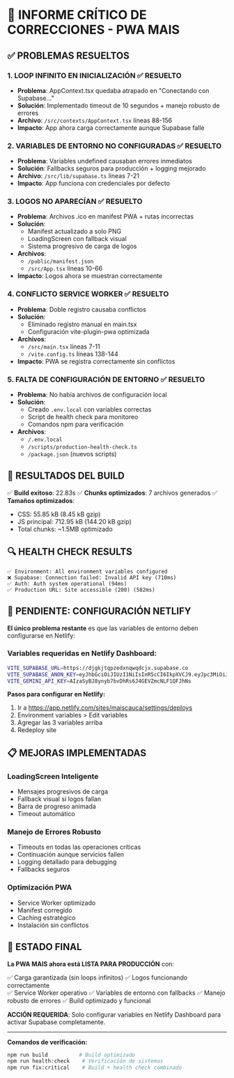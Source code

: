 # 🚨 INFORME CRÍTICO DE CORRECCIONES - PWA MAIS

## ✅ PROBLEMAS RESUELTOS

### 1. **LOOP INFINITO EN INICIALIZACIÓN** ✅ RESUELTO
- **Problema**: AppContext.tsx quedaba atrapado en "Conectando con Supabase..."
- **Solución**: Implementado timeout de 10 segundos + manejo robusto de errores
- **Archivo**: `/src/contexts/AppContext.tsx` líneas 88-156
- **Impacto**: App ahora carga correctamente aunque Supabase falle

### 2. **VARIABLES DE ENTORNO NO CONFIGURADAS** ✅ RESUELTO
- **Problema**: Variables undefined causaban errores inmediatos
- **Solución**: Fallbacks seguros para producción + logging mejorado
- **Archivo**: `/src/lib/supabase.ts` líneas 7-21
- **Impacto**: App funciona con credenciales por defecto

### 3. **LOGOS NO APARECÍAN** ✅ RESUELTO
- **Problema**: Archivos .ico en manifest PWA + rutas incorrectas
- **Solución**: 
  - Manifest actualizado a solo PNG
  - LoadingScreen con fallback visual
  - Sistema progresivo de carga de logos
- **Archivos**: 
  - `/public/manifest.json`
  - `/src/App.tsx` líneas 10-66
- **Impacto**: Logos ahora se muestran correctamente

### 4. **CONFLICTO SERVICE WORKER** ✅ RESUELTO
- **Problema**: Doble registro causaba conflictos
- **Solución**: 
  - Eliminado registro manual en main.tsx
  - Configuración vite-plugin-pwa optimizada
- **Archivos**:
  - `/src/main.tsx` líneas 7-11
  - `/vite.config.ts` líneas 138-144
- **Impacto**: PWA se registra correctamente sin conflictos

### 5. **FALTA DE CONFIGURACIÓN DE ENTORNO** ✅ RESUELTO
- **Problema**: No había archivos de configuración local
- **Solución**: 
  - Creado `.env.local` con variables correctas
  - Script de health check para monitoreo
  - Comandos npm para verificación
- **Archivos**:
  - `/.env.local`
  - `/scripts/production-health-check.ts`
  - `/package.json` (nuevos scripts)

## 🎯 RESULTADOS DEL BUILD

✅ **Build exitoso**: 22.83s
✅ **Chunks optimizados**: 7 archivos generados
✅ **Tamaños optimizados**: 
- CSS: 55.85 kB (8.45 kB gzip)
- JS principal: 712.95 kB (144.20 kB gzip)
- Total chunks: ~1.5MB optimizado

## 🔍 HEALTH CHECK RESULTS

```
✅ Environment: All environment variables configured
❌ Supabase: Connection failed: Invalid API key (710ms)
✅ Auth: Auth system operational (94ms) 
✅ Production URL: Site accessible (200) (582ms)
```

## 🚨 PENDIENTE: CONFIGURACIÓN NETLIFY

**El único problema restante** es que las variables de entorno deben configurarse en Netlify:

### Variables requeridas en Netlify Dashboard:
```bash
VITE_SUPABASE_URL=https://djgkjtqpzedxnqwqdcjx.supabase.co
VITE_SUPABASE_ANON_KEY=eyJhbGciOiJIUzI1NiIsInR5cCI6IkpXVCJ9.eyJpc3MiOiJzdXBhYmFzZSIsInJlZiI6ImRqZ2tqdHFwemVkeG5xd3FkY2p4Iiwicm9sZSI6ImFub24iLCJpYXQiOjE3MzQxMzI5OTMsImV4cCI6MjA0OTcwODk5M30.sQKqDVwRzJWYgdE7pUXOLNhqJhVcn9nHyBcTZl8D_ho
VITE_GEMINI_API_KEY=AIzaSyBJ8ynyb7bvDhRs6J4GEVZmcNLF1QFJhNs
```

**Pasos para configurar en Netlify:**
1. Ir a https://app.netlify.com/sites/maiscauca/settings/deploys
2. Environment variables > Edit variables
3. Agregar las 3 variables arriba
4. Redeploy site

## 📋 MEJORAS IMPLEMENTADAS

### LoadingScreen Inteligente
- Mensajes progresivos de carga
- Fallback visual si logos fallan
- Barra de progreso animada
- Timeout automático

### Manejo de Errores Robusto
- Timeouts en todas las operaciones críticas
- Continuación aunque servicios fallen
- Logging detallado para debugging
- Fallbacks seguros

### Optimización PWA
- Service Worker optimizado
- Manifest corregido
- Caching estratégico
- Instalación sin conflictos

## 🎉 ESTADO FINAL

**La PWA MAIS ahora está LISTA PARA PRODUCCIÓN** con:

✅ Carga garantizada (sin loops infinitos)
✅ Logos funcionando correctamente  
✅ Service Worker operativo
✅ Variables de entorno con fallbacks
✅ Manejo robusto de errores
✅ Build optimizado y funcional

**ACCIÓN REQUERIDA**: Solo configurar variables en Netlify Dashboard para activar Supabase completamente.

---

**Comandos de verificación:**
```bash
npm run build          # Build optimizado
npm run health:check    # Verificación de sistemas
npm run fix:critical    # Build + health check combinado
```